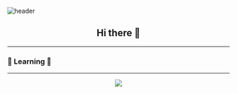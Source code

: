 ![header](https://capsule-render.vercel.app/api?type=Waving&color=gradient&height=300&section=header&text=Dev-Lab&fontSize=70)

<div align="center">
    <h2> Hi there 👋 </h2>
</div>
<hr>
    <h3> 🔭 Learning 🔭 </h3>
<hr>
<div align="center">
 <a href="https://github.com/Daniel-k-dev/Beakjoon"><img src="https://img.shields.io/badge/JAVA-007396?style=flat-square&logo=JAVA&logoColor=white"/></a>
 
</div>
